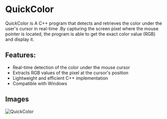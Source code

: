 # QuickColor

QuickColor is A C++ program that detects and retrieves the color under the user's cursor in real-time .By capturing the screen pixel where the mouse pointer is located, the program is able to get the exact color value (RGB) and display it.

## Features:
- Real-time detection of the color under the mouse cursor
- Extracts RGB values of the pixel at the cursor's position
- Lightweight and efficient C++ implementation
- Compatible with Windows

## Images
![QuickColor](https://cdn.discordapp.com/attachments/1278830368585158798/1283160942951268393/imgui_application_IfQd28DL5p.png?ex=66e1fc40&is=66e0aac0&hm=a885c8160ddb8d28d3c4da421b819c1f398fc0c74b3ae5a0fbb10bf3b8dd308b&)
